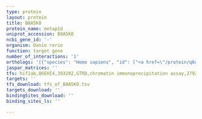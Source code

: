 ```yaml
---
type: protein
layout: protein
title: B8A5K0
protein_name: metap1d
uniprot_accession: B8A5K0
ncbi_gene_id: '-'
organism: Danio rerio
function: target gene
number_of_interactions: '1'
orthologs: '[{"species": "Homo sapiens", "id": ["<a href=\"/protein/q6ub28\">Q6UB28</a>"]}, {"species": "Mus musculus", "id": ["<a href=\"/protein/q9cpw9\">Q9CPW9</a>"]}, {"species": "Rattus norvegicus", "id": ["<a href=\"/protein/g3v670\">G3V670</a>"]}, {"species": "Drosophila melanogaster", "id": ["<a href=\"/protein/q9vkv9\">Q9VKV9</a>"]}]'
jaspar_matrices: ''
tfs: hif1ab,Q6EHI4,393202,GTRD,chromatin immunoprecipitation assay,27924024%5Buid%5D,No
targets: ''
tfs_download: tfs_of_B8A5K0.tsv
targets_download: ''
bindingSites_download: ''
binding_sites_ls: ''

---
```

